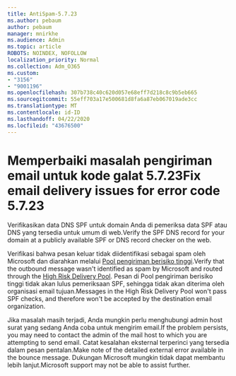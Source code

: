 ```yaml
---
title: AntiSpam-5.7.23
ms.author: pebaum
author: pebaum
manager: mnirkhe
ms.audience: Admin
ms.topic: article
ROBOTS: NOINDEX, NOFOLLOW
localization_priority: Normal
ms.collection: Adm_O365
ms.custom:
- "3156"
- "9001196"
ms.openlocfilehash: 307b738c40c620d057e68eff7d218c8c9b5eb665
ms.sourcegitcommit: 55eff703a17e500681d8fa6a87eb067019ade3cc
ms.translationtype: MT
ms.contentlocale: id-ID
ms.lasthandoff: 04/22/2020
ms.locfileid: "43676500"
---
```

# <a name="fix-email-delivery-issues-for-error-code-5723"></a><span data-ttu-id="233b4-102">Memperbaiki masalah pengiriman email untuk kode galat 5.7.23</span><span class="sxs-lookup"><span data-stu-id="233b4-102">Fix email delivery issues for error code 5.7.23</span></span>

<span data-ttu-id="233b4-103">Verifikasikan data DNS SPF untuk domain Anda di pemeriksa data SPF atau DNS yang tersedia untuk umum di web.</span><span class="sxs-lookup"><span data-stu-id="233b4-103">Verify the SPF DNS record for your domain at a publicly available SPF or DNS record checker on the web.</span></span>

<span data-ttu-id="233b4-104">Verifikasi bahwa pesan keluar tidak diidentifikasi sebagai spam oleh Microsoft dan diarahkan melalui [Pool pengiriman berisiko tinggi](https://docs.microsoft.com/office365/SecurityCompliance/high-risk-delivery-pool-for-outbound-messages).</span><span class="sxs-lookup"><span data-stu-id="233b4-104">Verify that the outbound message wasn't identified as spam by Microsoft and routed through the [High Risk Delivery Pool](https://docs.microsoft.com/office365/SecurityCompliance/high-risk-delivery-pool-for-outbound-messages).</span></span> <span data-ttu-id="233b4-105">Pesan di Pool pengiriman berisiko tinggi tidak akan lulus pemeriksaan SPF, sehingga tidak akan diterima oleh organisasi email tujuan.</span><span class="sxs-lookup"><span data-stu-id="233b4-105">Messages in the High Risk Delivery Pool won't pass SPF checks, and therefore won't be accepted by the destination email organization.</span></span>

<span data-ttu-id="233b4-106">Jika masalah masih terjadi, Anda mungkin perlu menghubungi admin host surat yang sedang Anda coba untuk mengirim email.</span><span class="sxs-lookup"><span data-stu-id="233b4-106">If the problem persists, you may need to contact the admin of the mail host to which you are attempting to send email.</span></span> <span data-ttu-id="233b4-107">Catat kesalahan eksternal terperinci yang tersedia dalam pesan pentalan.</span><span class="sxs-lookup"><span data-stu-id="233b4-107">Make note of the detailed external error available in the bounce message.</span></span> <span data-ttu-id="233b4-108">Dukungan Microsoft mungkin tidak dapat membantu lebih lanjut.</span><span class="sxs-lookup"><span data-stu-id="233b4-108">Microsoft support may not be able to assist further.</span></span>
